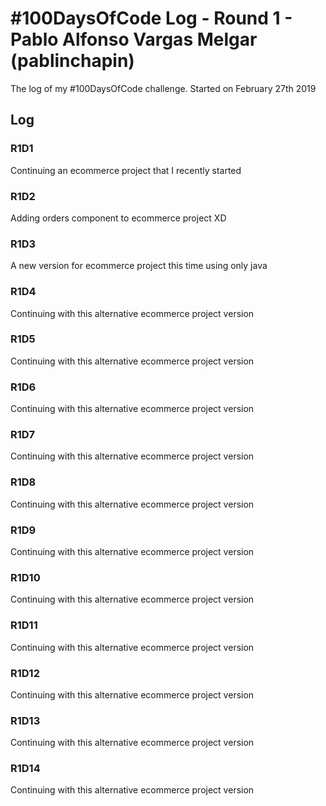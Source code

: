 # #100DaysOfCode Log - Round 1 - Pablo Alfonso Vargas Melgar (pablinchapin)

The log of my #100DaysOfCode challenge. Started on February 27th 2019

## Log

### R1D1 
Continuing an ecommerce project that I recently started

### R1D2
Adding orders component to ecommerce project XD

### R1D3
A new version for ecommerce project this time using only java

### R1D4
Continuing with this alternative ecommerce project version

### R1D5
Continuing with this alternative ecommerce project version

### R1D6
Continuing with this alternative ecommerce project version

### R1D7
Continuing with this alternative ecommerce project version

### R1D8
Continuing with this alternative ecommerce project version

### R1D9
Continuing with this alternative ecommerce project version

### R1D10
Continuing with this alternative ecommerce project version

### R1D11
Continuing with this alternative ecommerce project version

### R1D12
Continuing with this alternative ecommerce project version

### R1D13
Continuing with this alternative ecommerce project version

### R1D14
Continuing with this alternative ecommerce project version

